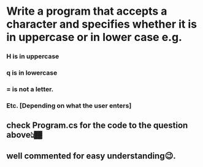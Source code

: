 # Write a program that accepts a character and specifies whether it is in uppercase or in lower case e.g.
### H is in uppercase
### q is in lowercase
### = is not a letter.
### Etc. [Depending on what the user enters]

## check Program.cs for the code to the question above👆🏾
## well commented for easy understanding😉.
